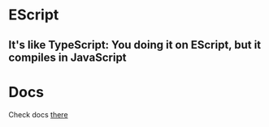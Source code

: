 # EScript
<h2>It's like TypeScript: You doing it on EScript, but it compiles in JavaScript</h2>

# Docs
Check docs [there](https://github.com/MegaSoft-real/EScript/edit/docs)
